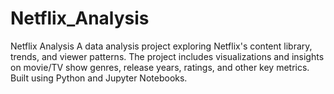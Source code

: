 # Netflix_Analysis
Netflix Analysis A data analysis project exploring Netflix's content library, trends, and viewer patterns. The project includes visualizations and insights on movie/TV show genres, release years, ratings, and other key metrics. Built using Python and Jupyter Notebooks.
